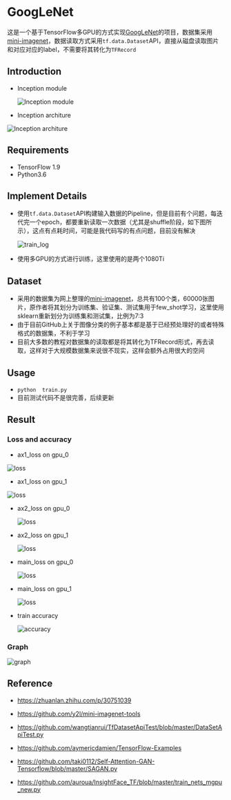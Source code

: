 # GoogLeNet

这是一个基于TensorFlow多GPU的方式实现[GoogLeNet](http://arxiv.org/abs/1409.4842)的项目，数据集采用[mini-imagenet](https://github.com/y2l/mini-imagenet-tools#about-mini-ImageNet)，数据读取方式采用`tf.data.Dataset`API，直接从磁盘读取图片和对应对应的label，不需要将其转化为`TFRecord`

## Introduction

- Inception module

  ![Inception module](./imgs/Inception_module.png)

- Inception architure

![Inception architure](./imgs/Inception_architure.png)

## Requirements

- TensorFlow 1.9
- Python3.6

## Implement Details

- 使用`tf.data.Dataset`API构建输入数据的Pipeline，但是目前有个问题，每迭代完一个epoch，都要重新读取一次数据（尤其是shuffle阶段，如下图所示），这点有点耗时间，可能是我代码写的有点问题，目前没有解决

  ![train_log](/Users/apple/Desktop/论文代码/GoogLeNet/imgs/train_log.png)

- 使用多GPU的方式进行训练，这里使用的是两个1080Ti

## Dataset

- 采用的数据集为网上整理的[mini-imagenet](https://github.com/y2l/mini-imagenet-tools#about-mini-ImageNet)，总共有100个类，60000张图片，原作者将其划分为训练集、验证集、测试集用于few_shot学习，这里使用sklearn重新划分为训练集和测试集，比例为7:3
- 由于目前GitHub上关于图像分类的例子基本都是基于已经预处理好的或者特殊格式的数据集，不利于学习
- 目前大多数的教程对数据集的读取都是将其转化为TFRecord形式，再去读取，这样对于大规模数据集来说很不现实，这样会额外占用很大的空间

## Usage 

- `python  train.py`
- 目前测试代码不是很完善，后续更新

## Result

### Loss and accuracy

- ax1_loss on gpu_0

![loss](./imgs/ax1_loss_gpu0.png)

- ax1_loss on gpu_1

![loss](./imgs/ax1_loss_gpu_1.png)

- ax2_loss on gpu_0

  ![loss](./imgs/ax2_loss_gpu0.png)

- ax2_loss on gpu_1

  ![loss](./imgs/ax2_loss_gpu1.png)

  

- main_loss on gpu_0

  ![loss](./imgs/main_loss_gpu0.png)

- main_loss on gpu_1

  ![loss](./imgs/main_loss_gpu1.png)

- train accuracy

  ![accuracy](./imgs/train_acc.png)

### Graph

![graph](./imgs/graph.png)

## Reference

- https://zhuanlan.zhihu.com/p/30751039
- https://github.com/y2l/mini-imagenet-tools
- https://github.com/wangtianrui/TfDatasetApiTest/blob/master/DataSetApiTest.py
- https://github.com/aymericdamien/TensorFlow-Examples

- https://github.com/taki0112/Self-Attention-GAN-Tensorflow/blob/master/SAGAN.py
- https://github.com/auroua/InsightFace_TF/blob/master/train_nets_mgpu_new.py